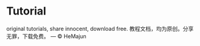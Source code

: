# Tutorial
original tutorials, share innocent, download free.
教程文档，均为原创。分享无罪，下载免费。
          — © HeMajun
